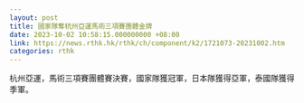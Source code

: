 ```yaml
---
layout: post
title: 國家隊奪杭州亞運馬術三項賽團體金牌
date: 2023-10-02 10:58:15.000000000 +08:00
link: https://news.rthk.hk/rthk/ch/component/k2/1721073-20231002.htm
categories: rthk
---
```


杭州亞運，馬術三項賽團體賽決賽，國家隊獲冠軍，日本隊獲得亞軍，泰國隊獲得季軍。
